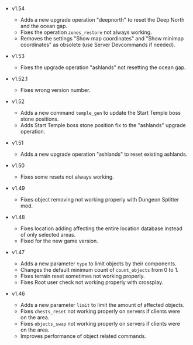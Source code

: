 - v1.54
  - Adds a new upgrade operation "deepnorth" to reset the Deep North and the ocean gap.
  - Fixes the operation `zones_restore` not always working.
  - Removes the settings "Show map coordinates" and "Show minimap coordinates" as obsolete (use Server Devcommands if needed).

- v1.53
  - Fixes the upgrade operation "ashlands" not resetting the ocean gap.

- v1.52.1
  - Fixes wrong version number.

- v1.52
  - Adds a new command `temple_gen` to update the Start Temple boss stone positions.
  - Adds Start Temple boss stone position fix to the "ashlands" upgrade operation.

- v1.51
  - Adds a new upgrade operation "ashlands" to reset existing ashlands.

- v1.50
  - Fixes some resets not always working.

- v1.49
  - Fixes object removing not working properly with Dungeon Splitter mod.

- v1.48
  - Fixes location adding affecting the entire location database instead of only selected areas.
  - Fixed for the new game version.

- v1.47
  - Adds a new parameter `type` to limit objects by their components.
  - Changes the default minimum count of `count_objects` from 0 to 1.
  - Fixes terrain reset sometimes not working properly.
  - Fixes Root user check not working properly with crossplay.

- v1.46
  - Adds a new parameter `limit` to limit the amount of affected objects.
  - Fixes `chests_reset` not working properly on servers if clients were on the area.
  - Fixes `objects_swap` not working properly on servers if clients were on the area.
  - Improves performance of object related commands.
